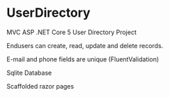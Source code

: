 # UserDirectory

MVC ASP .NET Core 5 User Directory Project

Endusers can create, read, update and delete records.

E-mail and phone fields are unique (FluentValidation)

Sqlite Database

Scaffolded razor pages
